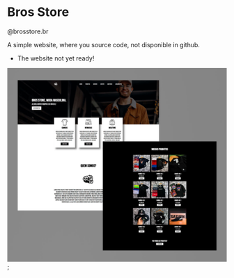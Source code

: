 # Bros Store
@brosstore.br

A simple website, where you source code, not disponible in github.
* The website not yet ready!

![](preview.jpg);
